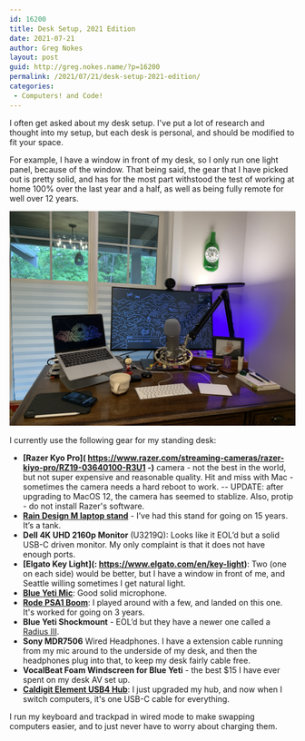 ```yaml
---
id: 16200
title: Desk Setup, 2021 Edition
date: 2021-07-21
author: Greg Nokes
layout: post
guid: http://greg.nokes.name/?p=16200
permalink: /2021/07/21/desk-setup-2021-edition/
categories:
 - Computers! and Code!
---
```

I often get asked about my desk setup. I've put a lot of research and thought into my setup, but each desk is personal, and should be modified to fit your space. 

For example, I have a window in front of my desk, so I only run one light panel, because of the window. That being said, the gear that I have picked out is pretty solid, and has for the most part withstood the test of working at home 100% over the last year and a half, as well as being fully remote for well over 12 years.

![Desk](/wp-content/uploads/2021/07/IMG_0105.jpeg)

I currently use the following gear for my standing desk:

* **[Razer Kyo Pro]( https://www.razer.com/streaming-cameras/razer-kiyo-pro/RZ19-03640100-R3U1 -)** camera - not the best in the world, but not super expensive and reasonable quality. Hit and miss with Mac - sometimes the camera needs a hard reboot to work. -- UPDATE: after upgrading to MacOS 12, the camera has seemed to stablize. Also, protip - do not install Razer's software.
* **[Rain Design M laptop stand](https://www.raindesigninc.com/mstand.html)** - I’ve had this stand for going on 15 years. It’s a tank.
* **Dell 4K UHD 2160p Monitor** (U3219Q):  Looks like it EOL’d but a solid USB-C driven monitor. My only complaint is that it does not have enough ports.
* **[Elgato Key Light](: https://www.elgato.com/en/key-light)**: Two (one on each side) would be better, but I have a window in front of me, and Seattle willing sometimes I get natural light.
* **[Blue Yeti Mic](https://www.bluemic.com/en-us/products/yeti)**: Good solid microphone.
* **[Rode PSA1 Boom](https://www.rode.com/accessories/stands/psa1)**: I played around with a few, and landed on this one. It's worked for going on 3 years.
* **Blue Yeti Shockmount** - EOL’d but they have a newer one called a [Radius III](https://www.bluemic.com/en-us/accessories/). 
* **Sony MDR7506** Wired Headphones. I have a extension cable running from my mic around to the underside of my desk, and then the headphones plug into that, to keep my desk fairly cable free.
* **VocalBeat Foam Windscreen for Blue Yeti** - the best $15 I have ever spent on my desk AV set up.
* **[Caldigit Element USB4 Hub](https://www.caldigit.com/thunderbolt-4-element-hub/ )**: I just upgraded my hub, and now when I switch computers, it's one USB-C cable for everything.

I run my keyboard and trackpad in wired mode to make swapping computers easier, and to just never have to worry about charging them.